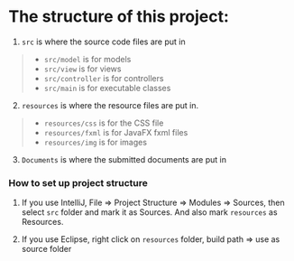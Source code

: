 # The structure of this project:

1. `src` is where the source code files are put in
> - `src/model` is for models
> - `src/view` is for views
> - `src/controller` is for controllers
> - `src/main` is for executable classes

2. `resources` is where the resource files are put in.
> - `resources/css` is for the CSS file
> - `resources/fxml` is for JavaFX fxml files
> - `resources/img` is for images

3. `Documents` is where the submitted documents are put in


### How to set up project structure
1. If you use IntelliJ, File => Project Structure => Modules => Sources, then select `src` folder and mark it as Sources. And also mark `resources` as Resources.

2. If you use Eclipse, right click on `resources` folder, build path => use as source folder
